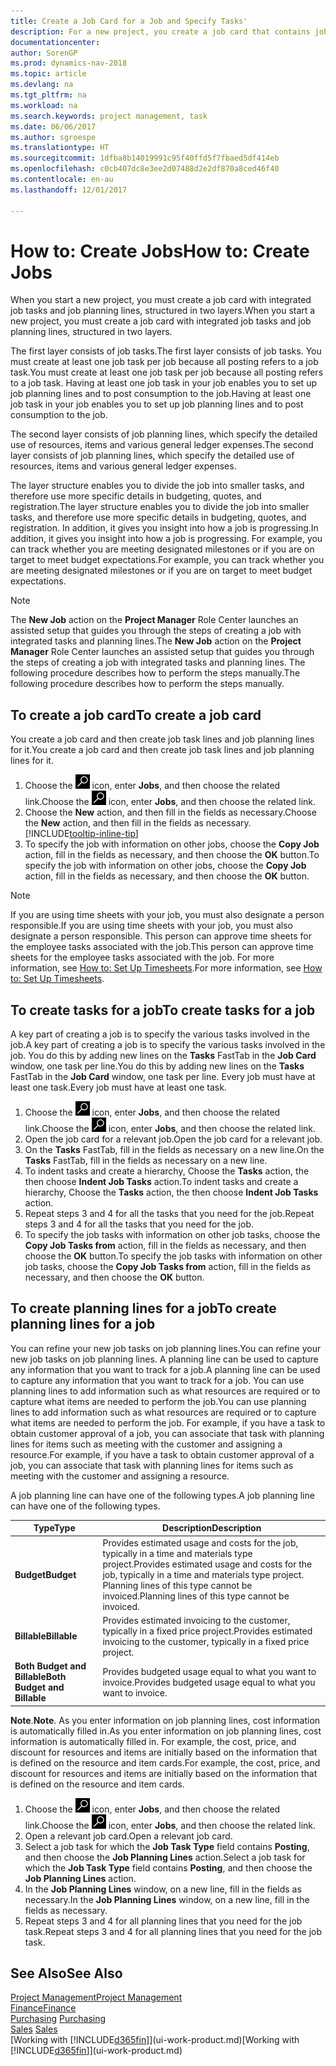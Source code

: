 ```yaml
---
title: Create a Job Card for a Job and Specify Tasks'
description: For a new project, you create a job card that contains job tasks and planning lines, to help you manage progress and budgets.
documentationcenter: 
author: SorenGP
ms.prod: dynamics-nav-2018
ms.topic: article
ms.devlang: na
ms.tgt_pltfrm: na
ms.workload: na
ms.search.keywords: project management, task
ms.date: 06/06/2017
ms.author: sgroespe
ms.translationtype: HT
ms.sourcegitcommit: 1dfba8b14019991c95f40ffd5f7fbaed5df414eb
ms.openlocfilehash: c0cb407dc8e3ee2d07488d2e2df870a8ced46f40
ms.contentlocale: en-au
ms.lasthandoff: 12/01/2017

---
```

# <a name="how-to-create-jobs"></a><span data-ttu-id="bb1cf-103">How to: Create Jobs</span><span class="sxs-lookup"><span data-stu-id="bb1cf-103">How to: Create Jobs</span></span>
<span data-ttu-id="bb1cf-104">When you start a new project, you must create a job card with integrated job tasks and job planning lines, structured in two layers.</span><span class="sxs-lookup"><span data-stu-id="bb1cf-104">When you start a new project, you must create a job card with integrated job tasks and job planning lines, structured in two layers.</span></span>  

<span data-ttu-id="bb1cf-105">The first layer consists of job tasks.</span><span class="sxs-lookup"><span data-stu-id="bb1cf-105">The first layer consists of job tasks.</span></span> <span data-ttu-id="bb1cf-106">You must create at least one job task per job because all posting refers to a job task.</span><span class="sxs-lookup"><span data-stu-id="bb1cf-106">You must create at least one job task per job because all posting refers to a job task.</span></span> <span data-ttu-id="bb1cf-107">Having at least one job task in your job enables you to set up job planning lines and to post consumption to the job.</span><span class="sxs-lookup"><span data-stu-id="bb1cf-107">Having at least one job task in your job enables you to set up job planning lines and to post consumption to the job.</span></span>

<span data-ttu-id="bb1cf-108">The second layer consists of job planning lines, which specify the detailed use of resources, items and various general ledger expenses.</span><span class="sxs-lookup"><span data-stu-id="bb1cf-108">The second layer consists of job planning lines, which specify the detailed use of resources, items and various general ledger expenses.</span></span>

<span data-ttu-id="bb1cf-109">The layer structure enables you to divide the job into smaller tasks, and therefore use more specific details in budgeting, quotes, and registration.</span><span class="sxs-lookup"><span data-stu-id="bb1cf-109">The layer structure enables you to divide the job into smaller tasks, and therefore use more specific details in budgeting, quotes, and registration.</span></span> <span data-ttu-id="bb1cf-110">In addition, it gives you insight into how a job is progressing.</span><span class="sxs-lookup"><span data-stu-id="bb1cf-110">In addition, it gives you insight into how a job is progressing.</span></span> <span data-ttu-id="bb1cf-111">For example, you can track whether you are meeting designated milestones or if you are on target to meet budget expectations.</span><span class="sxs-lookup"><span data-stu-id="bb1cf-111">For example, you can track whether you are meeting designated milestones or if you are on target to meet budget expectations.</span></span>

> [!NOTE]  
>   <span data-ttu-id="bb1cf-112">The **New Job** action on the **Project Manager** Role Center launches an assisted setup that guides you through the steps of creating a job with integrated tasks and planning lines.</span><span class="sxs-lookup"><span data-stu-id="bb1cf-112">The **New Job** action on the **Project Manager** Role Center launches an assisted setup that guides you through the steps of creating a job with integrated tasks and planning lines.</span></span> <span data-ttu-id="bb1cf-113">The following procedure describes how to perform the steps manually.</span><span class="sxs-lookup"><span data-stu-id="bb1cf-113">The following procedure describes how to perform the steps manually.</span></span>

## <a name="to-create-a-job-card"></a><span data-ttu-id="bb1cf-114">To create a job card</span><span class="sxs-lookup"><span data-stu-id="bb1cf-114">To create a job card</span></span>
<span data-ttu-id="bb1cf-115">You create a job card and then create job task lines and job planning lines for it.</span><span class="sxs-lookup"><span data-stu-id="bb1cf-115">You create a job card and then create job task lines and job planning lines for it.</span></span>

1. <span data-ttu-id="bb1cf-116">Choose the ![Search for Page or Report](media/ui-search/search_small.png "Search for Page or Report icon") icon, enter **Jobs**, and then choose the related link.</span><span class="sxs-lookup"><span data-stu-id="bb1cf-116">Choose the ![Search for Page or Report](media/ui-search/search_small.png "Search for Page or Report icon") icon, enter **Jobs**, and then choose the related link.</span></span>  
2. <span data-ttu-id="bb1cf-117">Choose the **New** action, and then fill in the fields as necessary.</span><span class="sxs-lookup"><span data-stu-id="bb1cf-117">Choose the **New** action, and then fill in the fields as necessary.</span></span> [!INCLUDE[tooltip-inline-tip](includes/tooltip-inline-tip_md.md)]
3. <span data-ttu-id="bb1cf-118">To specify the job with information on other jobs, choose the **Copy Job** action, fill in the fields as necessary, and then choose the **OK** button.</span><span class="sxs-lookup"><span data-stu-id="bb1cf-118">To specify the job with information on other jobs, choose the **Copy Job** action, fill in the fields as necessary, and then choose the **OK** button.</span></span>

> [!NOTE]  
>   <span data-ttu-id="bb1cf-119">If you are using time sheets with your job, you must also designate a person responsible.</span><span class="sxs-lookup"><span data-stu-id="bb1cf-119">If you are using time sheets with your job, you must also designate a person responsible.</span></span> <span data-ttu-id="bb1cf-120">This person can approve time sheets for the employee tasks associated with the job.</span><span class="sxs-lookup"><span data-stu-id="bb1cf-120">This person can approve time sheets for the employee tasks associated with the job.</span></span> <span data-ttu-id="bb1cf-121">For more information, see [How to: Set Up Timesheets](projects-how-setup-time-sheets.md).</span><span class="sxs-lookup"><span data-stu-id="bb1cf-121">For more information, see [How to: Set Up Timesheets](projects-how-setup-time-sheets.md).</span></span>

## <a name="to-create-tasks-for-a-job"></a><span data-ttu-id="bb1cf-122">To create tasks for a job</span><span class="sxs-lookup"><span data-stu-id="bb1cf-122">To create tasks for a job</span></span>
<span data-ttu-id="bb1cf-123">A key part of creating a job is to specify the various tasks involved in the job.</span><span class="sxs-lookup"><span data-stu-id="bb1cf-123">A key part of creating a job is to specify the various tasks involved in the job.</span></span> <span data-ttu-id="bb1cf-124">You do this by adding new lines on the **Tasks** FastTab in the **Job Card** window, one task per line.</span><span class="sxs-lookup"><span data-stu-id="bb1cf-124">You do this by adding new lines on the **Tasks** FastTab in the **Job Card** window, one task per line.</span></span> <span data-ttu-id="bb1cf-125">Every job must have at least one task.</span><span class="sxs-lookup"><span data-stu-id="bb1cf-125">Every job must have at least one task.</span></span>

1. <span data-ttu-id="bb1cf-126">Choose the ![Search for Page or Report](media/ui-search/search_small.png "Search for Page or Report icon") icon, enter **Jobs**, and then choose the related link.</span><span class="sxs-lookup"><span data-stu-id="bb1cf-126">Choose the ![Search for Page or Report](media/ui-search/search_small.png "Search for Page or Report icon") icon, enter **Jobs**, and then choose the related link.</span></span>
2. <span data-ttu-id="bb1cf-127">Open the job card for a relevant job.</span><span class="sxs-lookup"><span data-stu-id="bb1cf-127">Open the job card for a relevant job.</span></span>
3. <span data-ttu-id="bb1cf-128">On the **Tasks** FastTab, fill in the fields as necessary on a new line.</span><span class="sxs-lookup"><span data-stu-id="bb1cf-128">On the **Tasks** FastTab, fill in the fields as necessary on a new line.</span></span>
4. <span data-ttu-id="bb1cf-129">To indent tasks and create a hierarchy, Choose the **Tasks** action, the then choose **Indent Job Tasks** action.</span><span class="sxs-lookup"><span data-stu-id="bb1cf-129">To indent tasks and create a hierarchy, Choose the **Tasks** action, the then choose **Indent Job Tasks** action.</span></span>
5. <span data-ttu-id="bb1cf-130">Repeat steps 3 and 4 for all the tasks that you need for the job.</span><span class="sxs-lookup"><span data-stu-id="bb1cf-130">Repeat steps 3 and 4 for all the tasks that you need for the job.</span></span>
6. <span data-ttu-id="bb1cf-131">To specify the job tasks with information on other job tasks, choose the **Copy Job Tasks from** action, fill in the fields as necessary, and then choose the **OK** button.</span><span class="sxs-lookup"><span data-stu-id="bb1cf-131">To specify the job tasks with information on other job tasks, choose the **Copy Job Tasks from** action, fill in the fields as necessary, and then choose the **OK** button.</span></span>

## <a name="to-create-planning-lines-for-a-job"></a><span data-ttu-id="bb1cf-132">To create planning lines for a job</span><span class="sxs-lookup"><span data-stu-id="bb1cf-132">To create planning lines for a job</span></span>
<span data-ttu-id="bb1cf-133">You can refine your new job tasks on job planning lines.</span><span class="sxs-lookup"><span data-stu-id="bb1cf-133">You can refine your new job tasks on job planning lines.</span></span> <span data-ttu-id="bb1cf-134">A planning line can be used to capture any information that you want to track for a job.</span><span class="sxs-lookup"><span data-stu-id="bb1cf-134">A planning line can be used to capture any information that you want to track for a job.</span></span> <span data-ttu-id="bb1cf-135">You can use planning lines to add information such as what resources are required or to capture what items are needed to perform the job.</span><span class="sxs-lookup"><span data-stu-id="bb1cf-135">You can use planning lines to add information such as what resources are required or to capture what items are needed to perform the job.</span></span> <span data-ttu-id="bb1cf-136">For example, if you have a task to obtain customer approval of a job, you can associate that task with planning lines for items such as meeting with the customer and assigning a resource.</span><span class="sxs-lookup"><span data-stu-id="bb1cf-136">For example, if you have a task to obtain customer approval of a job, you can associate that task with planning lines for items such as meeting with the customer and assigning a resource.</span></span>  

<span data-ttu-id="bb1cf-137">A job planning line can have one of the following types.</span><span class="sxs-lookup"><span data-stu-id="bb1cf-137">A job planning line can have one of the following types.</span></span>  

| <span data-ttu-id="bb1cf-138">Type</span><span class="sxs-lookup"><span data-stu-id="bb1cf-138">Type</span></span> | <span data-ttu-id="bb1cf-139">Description</span><span class="sxs-lookup"><span data-stu-id="bb1cf-139">Description</span></span> |
| --- | --- |
| <span data-ttu-id="bb1cf-140">**Budget**</span><span class="sxs-lookup"><span data-stu-id="bb1cf-140">**Budget**</span></span> |<span data-ttu-id="bb1cf-141">Provides estimated usage and costs for the job, typically in a time and materials type project.</span><span class="sxs-lookup"><span data-stu-id="bb1cf-141">Provides estimated usage and costs for the job, typically in a time and materials type project.</span></span> <span data-ttu-id="bb1cf-142">Planning lines of this type cannot be invoiced.</span><span class="sxs-lookup"><span data-stu-id="bb1cf-142">Planning lines of this type cannot be invoiced.</span></span> |
| <span data-ttu-id="bb1cf-143">**Billable**</span><span class="sxs-lookup"><span data-stu-id="bb1cf-143">**Billable**</span></span> |<span data-ttu-id="bb1cf-144">Provides estimated invoicing to the customer, typically in a fixed price project.</span><span class="sxs-lookup"><span data-stu-id="bb1cf-144">Provides estimated invoicing to the customer, typically in a fixed price project.</span></span> |
| <span data-ttu-id="bb1cf-145">**Both Budget and Billable**</span><span class="sxs-lookup"><span data-stu-id="bb1cf-145">**Both Budget and Billable**</span></span> |<span data-ttu-id="bb1cf-146">Provides budgeted usage equal to what you want to invoice.</span><span class="sxs-lookup"><span data-stu-id="bb1cf-146">Provides budgeted usage equal to what you want to invoice.</span></span> |

<span data-ttu-id="bb1cf-147">**Note**.</span><span class="sxs-lookup"><span data-stu-id="bb1cf-147">**Note**.</span></span> <span data-ttu-id="bb1cf-148">As you enter information on job planning lines, cost information is automatically filled in.</span><span class="sxs-lookup"><span data-stu-id="bb1cf-148">As you enter information on job planning lines, cost information is automatically filled in.</span></span> <span data-ttu-id="bb1cf-149">For example, the cost, price, and discount for resources and items are initially based on the information that is defined on the resource and item cards.</span><span class="sxs-lookup"><span data-stu-id="bb1cf-149">For example, the cost, price, and discount for resources and items are initially based on the information that is defined on the resource and item cards.</span></span>

1. <span data-ttu-id="bb1cf-150">Choose the ![Search for Page or Report](media/ui-search/search_small.png "Search for Page or Report icon") icon, enter **Jobs**, and then choose the related link.</span><span class="sxs-lookup"><span data-stu-id="bb1cf-150">Choose the ![Search for Page or Report](media/ui-search/search_small.png "Search for Page or Report icon") icon, enter **Jobs**, and then choose the related link.</span></span>
2. <span data-ttu-id="bb1cf-151">Open a relevant job card.</span><span class="sxs-lookup"><span data-stu-id="bb1cf-151">Open a relevant job card.</span></span>
3. <span data-ttu-id="bb1cf-152">Select a job task for which the **Job Task Type** field contains **Posting**, and then choose the **Job Planning Lines** action.</span><span class="sxs-lookup"><span data-stu-id="bb1cf-152">Select a job task for which the **Job Task Type** field contains **Posting**, and then choose the **Job Planning Lines** action.</span></span>  
4. <span data-ttu-id="bb1cf-153">In the **Job Planning Lines** window, on a new line, fill in the fields as necessary.</span><span class="sxs-lookup"><span data-stu-id="bb1cf-153">In the **Job Planning Lines** window, on a new line, fill in the fields as necessary.</span></span>
5. <span data-ttu-id="bb1cf-154">Repeat steps 3 and 4 for all planning lines that you need for the job task.</span><span class="sxs-lookup"><span data-stu-id="bb1cf-154">Repeat steps 3 and 4 for all planning lines that you need for the job task.</span></span>

## <a name="see-also"></a><span data-ttu-id="bb1cf-155">See Also</span><span class="sxs-lookup"><span data-stu-id="bb1cf-155">See Also</span></span>
[<span data-ttu-id="bb1cf-156">Project Management</span><span class="sxs-lookup"><span data-stu-id="bb1cf-156">Project Management</span></span>](projects-manage-projects.md)  
[<span data-ttu-id="bb1cf-157">Finance</span><span class="sxs-lookup"><span data-stu-id="bb1cf-157">Finance</span></span>](finance.md)  
<span data-ttu-id="bb1cf-158">[Purchasing](purchasing-manage-purchasing.md)       </span><span class="sxs-lookup"><span data-stu-id="bb1cf-158">[Purchasing](purchasing-manage-purchasing.md)       </span></span>  
<span data-ttu-id="bb1cf-159">[Sales](sales-manage-sales.md)    </span><span class="sxs-lookup"><span data-stu-id="bb1cf-159">[Sales](sales-manage-sales.md)    </span></span>  
<span data-ttu-id="bb1cf-160">[Working with [!INCLUDE[d365fin](includes/d365fin_md.md)]](ui-work-product.md)</span><span class="sxs-lookup"><span data-stu-id="bb1cf-160">[Working with [!INCLUDE[d365fin](includes/d365fin_md.md)]](ui-work-product.md)</span></span>  

